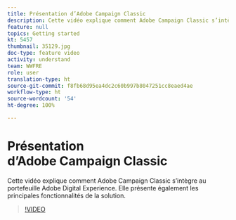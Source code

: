 ```yaml
---
title: Présentation d’Adobe Campaign Classic
description: Cette vidéo explique comment Adobe Campaign Classic s’intègre au portefeuille Adobe Digital Experience. Elle présente également les principales fonctionnalités de la solution.
feature: null
topics: Getting started
kt: 5457
thumbnail: 35129.jpg
doc-type: feature video
activity: understand
team: WWFRE
role: user
translation-type: ht
source-git-commit: f8fb68d95ea4dc2c60b997b8047251cc8eaed4ae
workflow-type: ht
source-wordcount: '54'
ht-degree: 100%

---
```



# Présentation d’Adobe Campaign Classic

Cette vidéo explique comment Adobe Campaign Classic s’intègre au portefeuille Adobe Digital Experience. Elle présente également les principales fonctionnalités de la solution.

>[!VIDEO](https://video.tv.adobe.com/v/35129?quality=12&captions=fre_fr)
